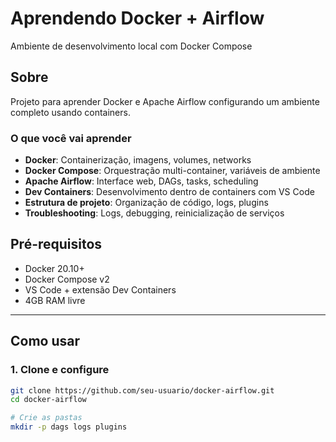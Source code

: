 # Aprendendo Docker + Airflow
Ambiente de desenvolvimento local com Docker Compose

## Sobre
Projeto para aprender Docker e Apache Airflow configurando um ambiente completo usando containers.

### O que você vai aprender
* **Docker**: Containerização, imagens, volumes, networks
* **Docker Compose**: Orquestração multi-container, variáveis de ambiente
* **Apache Airflow**: Interface web, DAGs, tasks, scheduling
* **Dev Containers**: Desenvolvimento dentro de containers com VS Code
* **Estrutura de projeto**: Organização de código, logs, plugins
* **Troubleshooting**: Logs, debugging, reinicialização de serviços

## Pré-requisitos
* Docker 20.10+
* Docker Compose v2
* VS Code + extensão Dev Containers
* 4GB RAM livre

---

## Como usar

### 1. Clone e configure
```bash
git clone https://github.com/seu-usuario/docker-airflow.git
cd docker-airflow

# Crie as pastas
mkdir -p dags logs plugins